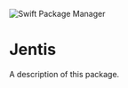 ![Swift Package Manager](https://img.shields.io/badge/Swift_Package_Manager-compatible-orange?style=flat)

# Jentis

A description of this package.

